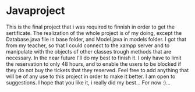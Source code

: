 # Javaproject
This is the final project that i was required to finnish in order to get the sertificate.
The realization of the whole project is of my doing, except the Database.java file in base folder, and Model.java in models folder.
I got that from my teacher, so that I could connect to the xampp server and to manipulate with the objects of other classes trough methods that are necessary.
In the near future I'll do my best to finish it. I only have to limit the reservation to only 48 hours, and to enable the users to be blocked if they do not buy the tickets that they reserved.
Feel free to add anything that will be of any use to this project in order to make it better. I am open to suggestions.
I hope that you like it, i really did my best... For now :)...
